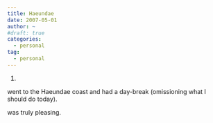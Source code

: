 ```yaml
---
title: Haeundae
date: 2007-05-01
author: ~
#draft: true
categories:
  - personal
tag:
  - personal
---
```




1.

went to the Haeundae coast and had a day-break (omissioning what I should do today).

was truly pleasing.


 






